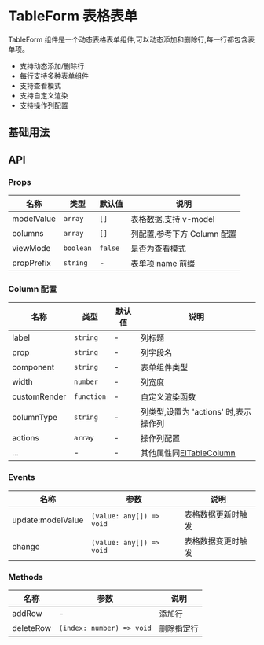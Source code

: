 # TableForm 表格表单

TableForm 组件是一个动态表格表单组件,可以动态添加和删除行,每一行都包含表单项。

- 支持动态添加/删除行
- 每行支持多种表单组件
- 支持查看模式
- 支持自定义渲染
- 支持操作列配置

## 基础用法
<demo src="@/components/TableForm/demos/demo1.vue" title="基础使用" />

## API
### Props

| 名称 | 类型 | 默认值 | 说明 |
|------|------|--------|------|
| modelValue | `array` | `[]` | 表格数据,支持 v-model |
| columns | `array` | `[]` | 列配置,参考下方 Column 配置 |
| viewMode | `boolean` | `false` | 是否为查看模式 |
| propPrefix | `string` | - | 表单项 name 前缀 |

### Column 配置

| 名称 | 类型 | 默认值 | 说明 |
|------|------|--------|------|
| label | `string` | - | 列标题 |
| prop | `string` | - | 列字段名 |
| component | `string` | - | 表单组件类型 |
| width | `number` | - | 列宽度 |
| customRender | `function` | - | 自定义渲染函数 |
| columnType | `string` | - | 列类型,设置为 'actions' 时,表示操作列 |
| actions | `array` | - | 操作列配置 |
| ... | - | - | 其他属性同[ElTableColumn](https://element-plus.org/zh-CN/component/table.html#table-column-api) |

### Events

| 名称 | 参数 | 说明 |
|------|------|------|
| update:modelValue | `(value: any[]) => void` | 表格数据更新时触发 |
| change | `(value: any[]) => void` | 表格数据变更时触发 |

### Methods

| 名称 | 参数 | 说明 |
|------|------|------|
| addRow | - | 添加行 |
| deleteRow | `(index: number) => void` | 删除指定行 |
